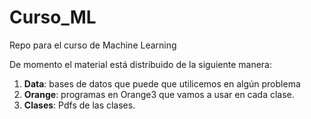 # Curso_ML
Repo para el curso de Machine Learning

De momento el material está distribuido de la siguiente manera:

1. **Data**: bases de datos que puede que utilicemos en algún problema
2. **Orange**: programas en Orange3 que vamos a usar en cada clase.
3. **Clases**: Pdfs de las clases.
